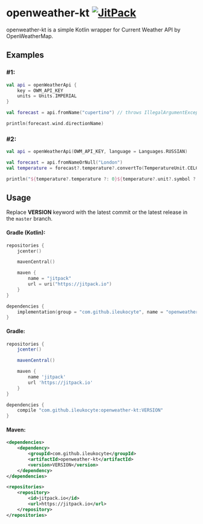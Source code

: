 # openweather-kt [![JitPack](https://jitpack.io/v/iileukocyte/openweather-kt.svg)](https://jitpack.io/#ileukocyte/openweather-kt)
openweather-kt is a simple Kotlin wrapper for Current Weather API by OpenWeatherMap.

## Examples
### #1:
```kotlin
val api = openWeatherApi {
    key = OWM_API_KEY
    units = Units.IMPERIAL
}

val forecast = api.fromName("cupertino") // throws IllegalArgumentException if nothing has been found

println(forecast.wind.directionName)
```
### #2:
```kotlin
val api = openWeatherApi(OWM_API_KEY, language = Languages.RUSSIAN)

val forecast = api.fromNameOrNull("London")
val temperature = forecast?.temperature?.convertTo(TemperatureUnit.CELCIUS_DEGREE)

println("${temperature?.temperature ?: 0}${temperature?.unit?.symbol ?: "K"}")
```
## Usage
Replace **VERSION** keyword with the latest commit or the latest release in the `master` branch.
#### Gradle (Kotlin):
```kotlin
repositories {
    jcenter()

    mavenCentral()

    maven {
        name = "jitpack"
        url = uri("https://jitpack.io")
    }
}

dependencies {
    implementation(group = "com.github.ileukocyte", name = "openweather-kt", version = "VERSION")
}
```
#### Gradle:
```groovy
repositories {
    jcenter()

    mavenCentral()

    maven {
        name 'jitpack'
        url 'https://jitpack.io'
    }
}

dependencies {
    compile "com.github.ileukocyte:openweather-kt:VERSION"
}
```
#### Maven:
```xml
<dependencies>
    <dependency>
        <groupId>com.github.ileukocyte</groupId>
        <artifactId>openweather-kt</artifactId>
        <version>VERSION</version>
    </dependency>
</dependencies>

<repositories>
    <repository>
        <id>jitpack.io</id>
        <url>https://jitpack.io</url>
    </repository>
</repositories>
```